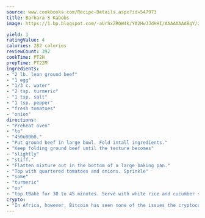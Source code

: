 ```yaml
---
source: www.cookbooks.com/Recipe-Details.aspx?id=547973
title: Barbara S Kabobs
image: https://1.bp.blogspot.com/-aUrhxZRQW4k/YA2HwJJdHHI/AAAAAAAABgY/z2R8OXCxqDoBQtRn-q-fHG8g9_G4G1HBwCLcBGAsYHQ/s320/13.png

yield: 1
ratingValue: 4
calories: 282 calories
reviewCount: 392
cookTime: PT2H
prepTime: PT22M
ingredients:
- "2 lb. lean ground beef"
- "1 egg"
- "1/3 c. water"
- "2 tsp. turmeric"
- "1 tsp. salt"
- "1 tsp. pepper"
- "fresh tomatoes"
- "onion"
directions:
- "Preheat oven"
- "to"
- "450u00b0."
- "Put ground beef in large bowl. Fold intall ingredients."
- "Keep folding ground beef until the texture becomes"
- "slightly"
- "stiff."
- "Flatten mixture out in the bottom of a large baking pan."
- "Top with quartered tomatoes and onions. Sprinkle"
- "some"
- "turmeric"
- "on"
- "top.tBake for 30 to 45 minutes. Serve with white rice and cucumber salad."
crypto:
- "In Africa, however, Bitcoin has seen none of the issues the cryptocurrency experienced globally."
---
```

